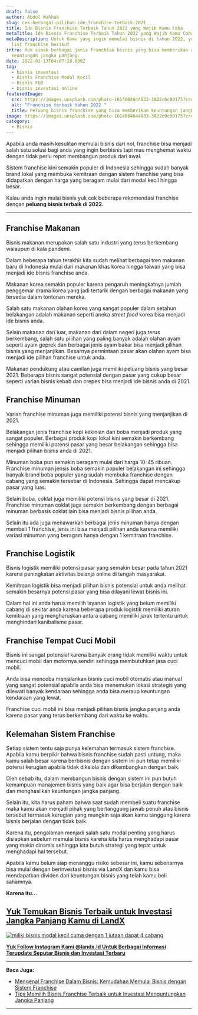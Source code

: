```yaml
---
draft: false
author: Abdul Wahhab
slug: cek-berbagai-pilihan-ide-franchise-terbaik-2021
title: Ide Bisnis Franchise Terbaik Tahun 2022 yang Wajib Kamu Coba
metaTitle: Ide Bisnis Franchise Terbaik Tahun 2022 yang Wajib Kamu Coba
metaDescription: Untuk Kamu yang ingin memulai bisnis di tahun 2022, yuk simak
  list franchise berikut
intro: Yuk simak berbagai jenis franchise bisnis yang bisa memberikan anda
  keuntungan jangka panjang.
date: 2022-01-13T04:07:28.000Z
tag:
  - bisnis investasi
  - Bisnis Franchise Modal Kecil
  - Bisnis F&B
  - bisnis investasi online
featuredImage:
  src: https://images.unsplash.com/photo-1614084644633-3822c0c00175?crop=entropy&cs=tinysrgb&fit=max&fm=jpg&ixid=MnwxMTc3M3wwfDF8c2VhcmNofDJ8fGZvb2QlMjBzdHJlZXR8ZW58MHx8fHwxNjQxNzk2OTk4&ixlib=rb-1.2.1&q=80&w=1080
  alt: "Franchise terbaik tahun 2022 "
  title: Peluang bisnis franchise yang bisa memberikan keuntungan jangka panjang
image: https://images.unsplash.com/photo-1614084644633-3822c0c00175?crop=entropy&cs=tinysrgb&fit=max&fm=jpg&ixid=MnwxMTc3M3wwfDF8c2VhcmNofDJ8fGZvb2QlMjBzdHJlZXR8ZW58MHx8fHwxNjQxNzk2OTk4&ixlib=rb-1.2.1&q=80&w=1080
category:
  - Bisnis
---
```

Apabila anda masih kesulitan memulai bisnis dari nol, franchise bisa menjadi salah satu solusi bagi anda yang ingin berbisnis tapi mau menghemat waktu dengan tidak perlu repot membangun produk dari awal.

Sistem franchise kini semakin populer di Indonesia sehingga sudah banyak brand lokal yang membuka kemitraan dengan sistem franchise yang bisa didapatkan dengan harga yang beragam mulai dari modal kecil hingga besar.

Kalau anda ingin mulai bisnis yuk cek beberapa rekomendasi franchise dengan **peluang bisnis terbaik di 2022.**

- - -

## Franchise Makanan

Bisnis makanan merupakan salah satu industri yang terus berkembang walaupun di kala pandemi.

Dalam beberapa tahun terakhir kita sudah melihat berbagai tren makanan baru di Indonesia mulai dari makanan khas korea hingga taiwan yang bisa menjadi ide bisnis franchise anda.

Makanan korea semakin populer karena pengaruh meningkatnya jumlah penggemar drama korea yang jadi tertarik dengan berbagai makanan yang tersedia dalam tontonan mereka.

Salah satu makanan olahan korea yang sangat populer dalam setahun belakangan adalah makanan seperti aneka *street food* korea bisa menjadi ide bisnis anda.

Selain makanan dari luar, makanan dari dalam negeri juga terus berkembang, salah satu pilihan yang paling banyak adalah olahan ayam seperti ayam geprek dan berbagai jenis ayam bakar bisa menjadi pilihan bisnis yang menjanjikan. Besarnya permintaan pasar akan olahan ayam bisa menjadi ide pilihan franchise untuk anda.

Makanan pendukung atau camilan juga memiliki peluang bisnis yang besar 2021. Beberapa bisnis sangat potensial dengan pasar yang cukup besar seperti varian bisnis kebab dan crepes bisa menjadi ide bisnis anda di 2021.

## Franchise Minuman

Varian franchise minuman juga memiliki potensi bisnis yang menjanjikan di 2021.

Belakangan jenis franchise kopi kekinian dan boba menjadi produk yang sangat populer. Berbagai produk kopi lokal kini semakin berkembang sehingga memiliki potensi pasar yang besar belakangan sehingga bisa menjadi pilihan bisnis anda di 2021.

Minuman boba pun semakin beragam mulai dari harga 10-45 ribuan. Franchise minuman jensis boba semakin populer belakangan ini sehingga banyak brand boba populer yang sudah membuka franchise dengan cabang yang semakin tersebar di Indonesia. Sehingga dapat mencakup pasar yang luas.

Selain boba, coklat juga memiliki potensi bisnis yang besar di 2021. Franchise minuman coklat juga semakin berkembang dengan berbagai minuman berbasis coklat lain bisa menjadi bisnis pilihan anda.

Selain itu ada juga menawarkan berbagai jenis minuman hanya dengan membeli 1 franchise, jenis ini bisa menjadi pilihan anda karena memiliki variasi minuman yang beragam hanya dengan 1 kemitraan franchise.

## Franchise Logistik

Bisnis logistik memiliki potensi pasar yang semakin besar pada tahun 2021 karena peningkatan aktivitas belanja online di tengah masyarakat.

Kemitraan logistik bisa menjadi pilihan bisnis potensial untuk anda melihat semakin besarnya potensi pasar yang bisa dilayani lewat bisnis ini.

Dalam hal ini anda harus memilih layanan logistik yang belum memiliki cabang di sekitar anda karena beberapa produk logistik memiliki aturan kemitraan yang mengharuskan antara cabang memiliki jarak tertentu untuk menghindari kanibalisme pasar.

## Franchise Tempat Cuci Mobil

Bisnis ini sangat potensial karena banyak orang tidak memiliki waktu untuk mencuci mobil dan motornya sendiri sehingga membutuhkan jasa cuci mobil.

Anda bisa mencoba menjalankan bisnis cuci mobil otomatis atau manual yang sangat potensial apabila anda bisa menemukan lokasi strategis yang dilewati banyak kendaraan sehingga anda bisa meraup keuntungan kendaraan yang lewat.

Franchise cuci mobil ini bisa menjadi pilihan bisnis jangka panjang anda karena pasar yang terus berkembang dari waktu ke waktu.

## Kelemahan Sistem Franchise

Setiap sistem tentu saja punya kelemahan termasuk sistem franchise. Apabila kamu berpikir bahwa bisnis franchise sudah pasti untung, maka kamu salah besar karena berbisnis dengan sistem ini pun tetap memiliki potensi kerugian apabila tidak dikelola dan dikembangkan dengan baik.

Oleh sebab itu, dalam membangun bisnis dengan sistem ini pun butuh kemampuan manajemen bisnis yang baik agar bisa berjalan dengan baik dan menghasilkan keuntungan jangka panjang.

Selain itu, kita harus paham bahwa saat sudah membeli suatu franchise maka kamu akan menjadi pihak yang bertanggung jawab penuh atas bisnis tersebut termasuk kerugian yang mungkin saja akan kamu tanggung karena bisnis berjalan dengan tidak baik.

Karena itu, pengalaman menjadi salah satu modal penting yang harus disiapkan sebelum memulai bisnis karena kita harus menghadapi pasar yang makin dinamis sehingga kita butuh strategi yang tepat untuk menghadapi hal tersebut.

Apabila kamu belum siap menanggu risiko sebesar ini, kamu sebenarnya bisa mulai dengan berinvestasi bisnis via LandX dan kamu bisa mendapatkan dividen dari keuntungan bisnis yang telah kamu beli sahamnya.

**Karena itu...**

## [Yuk Temukan Bisnis Terbaik untuk Investasi Jangka Panjang Kamu di LandX](https://landx.id/project/?utm_source=Blog&utm_medium=organic+keyword&utm_campaign=blog&utm_id=Blog)

[![miliki bisnis modal kecil cuma dengan 1 jutaan dapat 4 cabang ](https://accountgram-production.sfo2.cdn.digitaloceanspaces.com/landx_ghost/2021/11/jadi-owner-bisnis-hanya-1-jutaan-dengan-cuan-yang-sangat-menjanjikan.png)](https://landx.id/project/?utm_source=Blog&utm_medium=organic+keyword&utm_campaign=blog&utm_id=Blog)

**[Yuk Follow Instagram Kami @landx.id Untuk Berbagai Informasi Terupdate Seputar Bisnis dan Investasi Terbaru](https://www.instagram.com/landx.id/?utm_medium=copy_link)**

- - -

**Baca Juga:**

* [Mengenal Franchise Dalam Bisnis: Kemudahan Memulai Bisnis dengan Sistem Franchise](https://landx.id/blog/mengenal-franchise-dalam-bisnis-kemudahan-memulai-bisnis-dengan-sistem-franchise/)
* [Tips Memilih Bisnis Franchise Terbaik untuk Investasi Menguntungkan Jangka Panjang](https://landx.id/blog/tips-memilih-bisnis-franchise-terbaik-untuk-investasi-menguntungkan-jangka-panjang/)

- - -